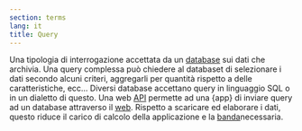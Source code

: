 ```yaml
---
section: terms
lang: it
title: Query
---
```

Una tipologia di interrogazione accettata da un [database](/glossary/it/database/) sui dati che archivia. Una query complessa può chiedere al databaset di selezionare i dati secondo alcuni criteri, aggregarli per quantità rispetto a delle caratteristiche, ecc... 
Diversi database accettano query in linguaggio SQL o in un dialetto di questo. Una web [API](/glossary/it/api/) permette ad una {app} di inviare query ad un database attraverso il  [web](/glossary/en/web/). Rispetto a scaricare ed elaborare i dati, questo riduce il carico di calcolo della applicazione e la [banda](/glossary/en/bandwidth)necessaria.

